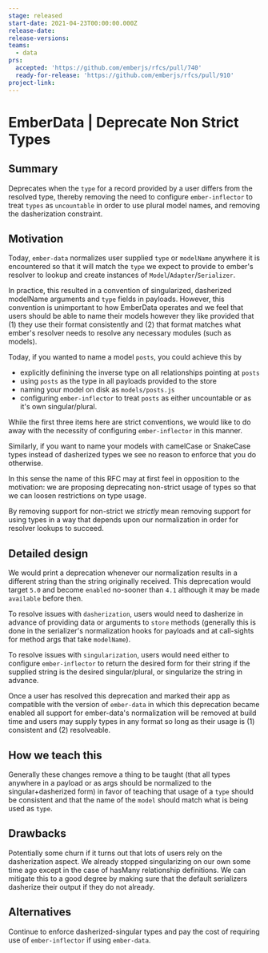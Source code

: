 ```yaml
---
stage: released
start-date: 2021-04-23T00:00:00.000Z
release-date:
release-versions:
teams:
  - data
prs:
  accepted: 'https://github.com/emberjs/rfcs/pull/740'
  ready-for-release: 'https://github.com/emberjs/rfcs/pull/910'
project-link:
---
```


# EmberData | Deprecate Non Strict Types

## Summary

Deprecates when the `type` for a record provided by a user differs from the resolved
type, thereby removing the need to configure `ember-inflector` to treat `types` as `uncountable`
in order to use plural model names, and removing the dasherization constraint.

## Motivation

Today, `ember-data` normalizes user supplied `type` or `modelName` anywhere it is encountered
so that it will match the `type` we expect to provide to ember's resolver to lookup and create
instances of `Model`/`Adapter`/`Serializer`.

In practice, this resulted in a convention of singularized, dasherized modelName arguments and
`type` fields in payloads. However, this convention is unimportant to how EmberData operates and
we feel that users should be able to name their models however they like provided that (1) they
use their format consistently and (2) that format matches what ember's resolver needs to resolve
any necessary modules (such as models).

Today, if you wanted to name a model `posts`, you could achieve this by

- explicitly definining the inverse type on all relationships pointing at `posts`
- using `posts` as the type in all payloads provided to the store
- naming your model on disk as `models/posts.js`
- configuring `ember-inflector` to treat `posts` as either uncountable or as it's own singular/plural.

While the first three items here are strict conventions, we would like to do away with the necessity of
configuring `ember-inflector` in this manner.

Similarly, if you want to name your models with camelCase or SnakeCase types instead of dasherized types
we see no reason to enforce that you do otherwise.

In this sense the name of this RFC may at first feel in opposition to the motivation: we are proposing
deprecating non-strict usage of types so that we can loosen restrictions on type usage.

By removing support for non-strict we *strictly* mean removing support for using types in a way that
depends upon our normalization in order for resolver lookups to succeed.

## Detailed design

We would print a deprecation whenever our normalization results in a different string than the string originally
received. This deprecation would target `5.0` and become `enabled` no-sooner than `4.1` although it may be made
`available` before then.

To resolve issues with `dasherization`, users would need to dasherize in advance of providing data or arguments
to `store` methods (generally this is done in the serializer's normalization hooks for payloads and at
call-sights for method args that take `modelName`).

To resolve issues with `singularization`, users would need either to configure `ember-inflector` to return the
desired form for their string if the supplied string is the desired singular/plural, or singularize the string
in advance.

Once a user has resolved this deprecation and marked their app as compatible with the version of `ember-data`
in which this deprecation became enabled all support for ember-data's normalization will be removed at build
time and users may supply types in any format so long as their usage is (1) consistent and (2) resolveable.

## How we teach this

Generally these changes remove a thing to be taught (that all types anywhere in a payload or as args should
be normalized to the singular+dasherized form) in favor of teaching that usage of a `type` should be consistent
and that the name of the `model` should match what is being used as `type`.

## Drawbacks

Potentially some churn if it turns out that lots of users rely on the dasherization aspect. We already stopped
singularizing on our own some time ago except in the case of hasMany relationship definitions. We can mitigate
this to a good degree by making sure that the default serializers dasherize their output if they do not already.

## Alternatives

Continue to enforce dasherized-singular types and pay the cost of requiring use of `ember-inflector` if using
`ember-data`.
